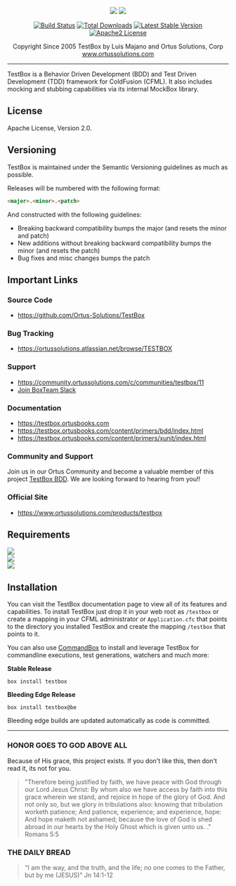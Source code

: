 ﻿<p align="center">
	<img src="https://www.ortussolutions.com/__media/testbox-185.png">
	<img src="https://www.ortussolutions.com/__media/mockbox-185.png">
</p>

<p align="center">
	<a href="https://travis-ci.org/ortus-solutions/testbox"><img src="https://travis-ci.org/ortus-solutions/testbox.svg?branch=development" alt="Build Status"></a>
	<a href="https://forgebox.io/view/testbox"><img src="https://forgebox.io/api/v1/entry/testbox/badges/downloads" alt="Total Downloads" /></a>
	<a href="https://forgebox.io/view/testbox"><img src="https://forgebox.io/api/v1/entry/testbox/badges/version" alt="Latest Stable Version" /></a>
	<a href="https://forgebox.io/view/testbox"><img src="https://img.shields.io/badge/License-Apache2-brightgreen" alt="Apache2 License" /></a>
</p>

<p align="center">
	Copyright Since 2005 TestBox by Luis Majano and Ortus Solutions, Corp
	<br>
	<a href="https://www.ortussolutions.com/products/testbox">www.ortussolutions.com</a>
</p>

----

TestBox is a Behavior Driven Development (BDD) and Test Driven Development (TDD) framework for ColdFusion (CFML). It also includes mocking and stubbing capabilities via its internal MockBox library.

## License

Apache License, Version 2.0.

## Versioning

TestBox is maintained under the Semantic Versioning guidelines as much as possible.

Releases will be numbered with the following format:

```html
<major>.<minor>.<patch>
```

And constructed with the following guidelines:

* Breaking backward compatibility bumps the major (and resets the minor and patch)
* New additions without breaking backward compatibility bumps the minor (and resets the patch)
* Bug fixes and misc changes bumps the patch

## Important Links

### Source Code

* https://github.com/Ortus-Solutions/TestBox

### Bug Tracking

* https://ortussolutions.atlassian.net/browse/TESTBOX

### Support

* https://community.ortussolutions.com/c/communities/testbox/11
* [Join BoxTeam Slack](https://boxteam.herokuapp.com)

### Documentation

* https://testbox.ortusbooks.com
* https://testbox.ortusbooks.com/content/primers/bdd/index.html
* https://testbox.ortusbooks.com/content/primers/xunit/index.html

### Community and Support
Join us in our Ortus Community and become a valuable member of this project [TestBox BDD](https://community.ortussolutions.com/c/communities/testbox/11). We are looking forward to hearing from you!!

### Official Site

* https://www.ortussolutions.com/products/testbox

## Requirements

<img src="https://cfmlbadges.monkehworks.com/images/badges/compatibility-coldfusion-2018.svg"><br>
<img src="https://cfmlbadges.monkehworks.com/images/badges/compatibility-coldfusion-2016.svg"><br>
<img src="https://cfmlbadges.monkehworks.com/images/badges/compatibility-lucee-5.svg">

## Installation

You can visit the TestBox documentation page to view all of its features and 
capabilities.  To install TestBox just drop it in your web root as `/testbox` or
create a mapping in your CFML administrator or `Application.cfc` that points to the
directory you installed TestBox and create the mapping `/testbox` that points to it.

You can also use [CommandBox](https://www.ortussolutions.com/products/commandbox) to install and leverage TestBox for commandline executions, test generations, watchers and much more:

**Stable Release**

`box install testbox`

**Bleeding Edge Release**

`box install testbox@be`

Bleeding edge builds are updated automatically as code is committed.

----

### HONOR GOES TO GOD ABOVE ALL

Because of His grace, this project exists. If you don't like this, then don't read it, its not for you.

>"Therefore being justified by faith, we have peace with God through our Lord Jesus Christ:
By whom also we have access by faith into this grace wherein we stand, and rejoice in hope of the glory of God.
And not only so, but we glory in tribulations also: knowing that tribulation worketh patience;
And patience, experience; and experience, hope:
And hope maketh not ashamed; because the love of God is shed abroad in our hearts by the 
Holy Ghost which is given unto us. ." Romans 5:5


### THE DAILY BREAD

 > "I am the way, and the truth, and the life; no one comes to the Father, but by me (JESUS)" Jn 14:1-12
